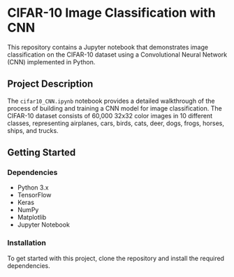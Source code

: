 # CIFAR-10 Image Classification with CNN

This repository contains a Jupyter notebook that demonstrates image classification on the CIFAR-10 dataset using a Convolutional Neural Network (CNN) implemented in Python.

## Project Description

The `cifar10_CNN.ipynb` notebook provides a detailed walkthrough of the process of building and training a CNN model for image classification. The CIFAR-10 dataset consists of 60,000 32x32 color images in 10 different classes, representing airplanes, cars, birds, cats, deer, dogs, frogs, horses, ships, and trucks.

## Getting Started

### Dependencies

- Python 3.x
- TensorFlow
- Keras
- NumPy
- Matplotlib
- Jupyter Notebook

### Installation

To get started with this project, clone the repository and install the required dependencies.


